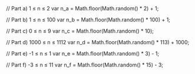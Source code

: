 // Part a) 1 ≤ n ≤ 2
var n_a = Math.floor(Math.random() * 2) + 1;

// Part b) 1 ≤ n ≤ 100
var n_b = Math.floor(Math.random() * 100) + 1;

// Part c) 0 ≤ n ≤ 9
var n_c = Math.floor(Math.random() * 10);

// Part d) 1000 ≤ n ≤ 1112
var n_d = Math.floor(Math.random() * 113) + 1000;

// Part e) -1 ≤ n ≤ 1
var n_e = Math.floor(Math.random() * 3) - 1;

// Part f) -3 ≤ n ≤ 11
var n_f = Math.floor(Math.random() * 15) - 3;
